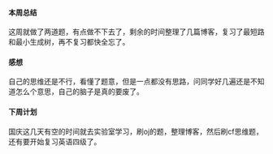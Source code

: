 #### 本周总结

这周就做了两道题，有点做不下去了，剩余的时间整理了几篇博客，复习了最短路和最小生成树，再不复习都快全忘了。


#### 感想
自己的思维还是不行，看懂了题意，但是一点都没有思路，问同学好几遍还是不知道怎么个意思，自己的脑子是真的要废了。


#### 下周计划
国庆这几天有空的时间就去实验室学习，刷oj的题，整理博客，然后刷cf思维题，还有要开始复习英语四级了。
